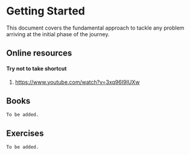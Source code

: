 # Getting Started

This document covers the fundamental approach to tackle any problem arriving at the initial phase of the journey.



## Online resources
#### Try not to take shortcut
1. https://www.youtube.com/watch?v=3xq96I9IUXw



## Books
`To be added.`

## Exercises
`To be added.`
